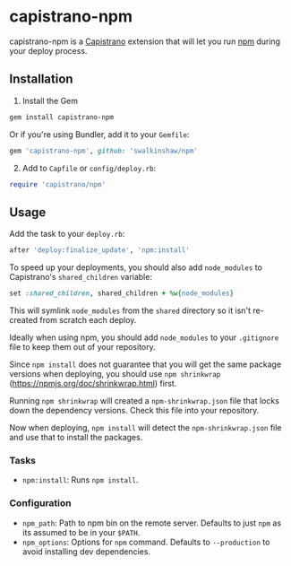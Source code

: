 # capistrano-npm

capistrano-npm is a [Capistrano](https://github.com/capistrano/capistrano) extension that will let you run [npm](https://npmjs.org/) during your deploy process.

## Installation

1. Install the Gem

```bash
gem install capistrano-npm
```

Or if you're using Bundler, add it to your `Gemfile`:

```ruby
gem 'capistrano-npm', github: 'swalkinshaw/npm'
```

2. Add to `Capfile` or `config/deploy.rb`:

```ruby
require 'capistrano/npm'
```

## Usage

Add the task to your `deploy.rb`:

```ruby
after 'deploy:finalize_update', 'npm:install'
```

To speed up your deployments, you should also add `node_modules` to Capistrano's `shared_children` variable:

```ruby
set :shared_children, shared_children + %w{node_modules}
```

This will symlink `node_modules` from the `shared` directory so it isn't re-created from scratch each deploy.

Ideally when using npm, you should add `node_modules` to your `.gitignore` file to keep them out of your repository.

Since `npm install` does not guarantee that you will get the same package versions when deploying, you should use `npm shrinkwrap` (https://npmjs.org/doc/shrinkwrap.html) first.

Running `npm shrinkwrap` will created a `npm-shrinkwrap.json` file that locks down the dependency versions. Check this file into your repository.

Now when deploying, `npm install` will detect the `npm-shrinkwrap.json` file and use that to install the packages.

### Tasks

* `npm:install`: Runs `npm install`.

### Configuration

* `npm_path`: Path to npm bin on the remote server. Defaults to just `npm` as its assumed to be in your `$PATH`.
* `npm_options`: Options for `npm` command. Defaults to `--production` to avoid installing dev dependencies.
